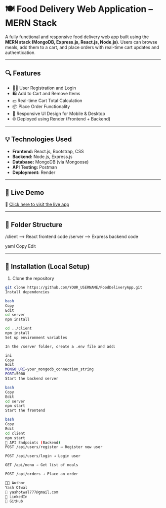 # 🍽️ Food Delivery Web Application – MERN Stack

A fully functional and responsive food delivery web app built using the **MERN stack (MongoDB, Express.js, React.js, Node.js)**. Users can browse meals, add them to a cart, and place orders with real-time cart updates and authentication.

---

## 🔍 Features

- 🧑‍💻 User Registration and Login
- 🛍️ Add to Cart and Remove Items
- 💵 Real-time Cart Total Calculation
- 📦 Place Order Functionality
- 📱 Responsive UI Design for Mobile & Desktop
- 🌐 Deployed using Render (Frontend + Backend)

---

## 💡 Technologies Used

- **Frontend:** React.js, Bootstrap, CSS
- **Backend:** Node.js, Express.js
- **Database:** MongoDB (via Mongoose)
- **API Testing:** Postman
- **Deployment:** Render

---

## 🚀 Live Demo

🔗 [Click here to visit the live app](https://food-app-frontend-5rcc.onrender.com)

---

## 📁 Folder Structure

/client --> React frontend code
/server --> Express backend code

yaml
Copy
Edit

---

## 🔧 Installation (Local Setup)

1. Clone the repository

```bash
git clone https://github.com/YOUR_USERNAME/FoodDeliveryApp.git
Install dependencies

bash
Copy
Edit
cd server
npm install

cd ../client
npm install
Set up environment variables

In the /server folder, create a .env file and add:

ini
Copy
Edit
MONGO_URI=your_mongodb_connection_string
PORT=5000
Start the backend server

bash
Copy
Edit
cd server
npm start
Start the frontend

bash
Copy
Edit
cd client
npm start
🧪 API Endpoints (Backend)
POST /api/users/register → Register new user

POST /api/users/login → Login user

GET /api/menu → Get list of meals

POST /api/orders → Place an order

👨‍💻 Author
Yash Otwal
📧 yashotwal777@gmail.com
🔗 LinkedIn
🔗 GitHub
